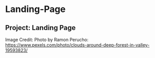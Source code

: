 # Landing-Page
Project: Landing Page
------------------------------------------------
Image Credit: 
Photo by Ramon Perucho: https://www.pexels.com/photo/clouds-around-deep-forest-in-valley-19593823/
